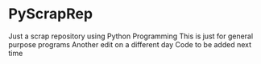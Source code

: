 # PyScrapRep
Just a scrap repository using Python Programming
This is just for general purpose programs
Another edit on a different day
Code to be added next time


